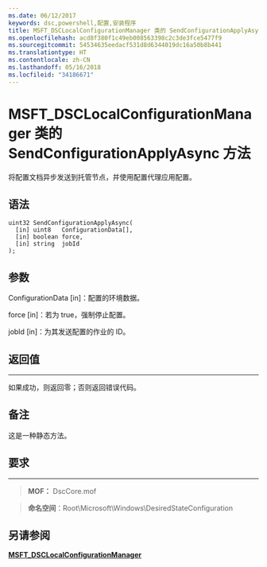 ```yaml
---
ms.date: 06/12/2017
keywords: dsc,powershell,配置,安装程序
title: MSFT_DSCLocalConfigurationManager 类的 SendConfigurationApplyAsync 方法
ms.openlocfilehash: acd8f380f1c49eb008563398c2c3de3fce5477f9
ms.sourcegitcommit: 54534635eedacf531d8d6344019dc16a50b8b441
ms.translationtype: HT
ms.contentlocale: zh-CN
ms.lasthandoff: 05/16/2018
ms.locfileid: "34186671"
---
```

# <a name="sendconfigurationapplyasync-method-of-the-msftdsclocalconfigurationmanager-class"></a>MSFT_DSCLocalConfigurationManager 类的 SendConfigurationApplyAsync 方法

将配置文档异步发送到托管节点，并使用配置代理应用配置。

<a name="syntax"></a>语法
------

```mof
uint32 SendConfigurationApplyAsync(
  [in] uint8   ConfigurationData[],
  [in] boolean force,
  [in] string  jobId
);
```

<a name="parameters"></a>参数
----------

ConfigurationData \[in\]：配置的环境数据。

force \[in\]：若为 true，强制停止配置。

jobId \[in\]：为其发送配置的作业的 ID。

## <a name="return-value"></a>返回值
------------

如果成功，则返回零；否则返回错误代码。

## <a name="remarks"></a>备注

这是一种静态方法。

## <a name="requirements"></a>要求
------------
>**MOF：** DscCore.mof

>**命名空间**：Root\Microsoft\Windows\DesiredStateConfiguration


## <a name="see-also"></a>另请参阅


[**MSFT_DSCLocalConfigurationManager**](msft-dsclocalconfigurationmanager.md)